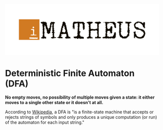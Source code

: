 <p align="center"><img src="../igor-matheus.png"></img></p>

# Deterministic Finite Automaton (DFA)
**No empty moves, no possibility of multiple moves given a state: it either moves to a single other state or it doesn't at all.**

According to [Wikipedia](https://en.wikipedia.org/wiki/Deterministic_finite_automaton), a DFA is "is a finite-state machine that accepts or rejects strings of symbols and only produces a unique computation (or run) of the automaton for each input string."